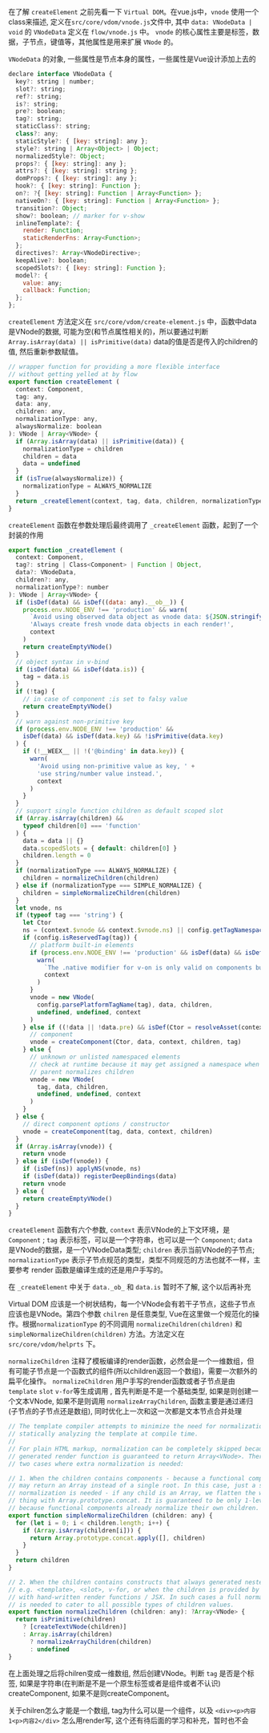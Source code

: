 在了解 `createElement` 之前先看一下 `Virtual DOM`。在vue.js中，`vnode` 使用一个class来描述, 定义在`src/core/vdom/vnode.js`文件中, 其中 `data: VNodeData | void` 的 `VNodeData` 定义在 `flow/vnode.js` 中。 `vnode` 的核心属性主要是标签，数据，子节点，键值等，其他属性是用来扩展 `VNode` 的。

`VNodeData` 的对象, 一些属性是节点本身的属性，一些属性是Vue设计添加上去的
```javascript
declare interface VNodeData {
  key?: string | number;
  slot?: string;
  ref?: string;
  is?: string;
  pre?: boolean;
  tag?: string;
  staticClass?: string;
  class?: any;
  staticStyle?: { [key: string]: any };
  style?: string | Array<Object> | Object;
  normalizedStyle?: Object;
  props?: { [key: string]: any };
  attrs?: { [key: string]: string };
  domProps?: { [key: string]: any };
  hook?: { [key: string]: Function };
  on?: ?{ [key: string]: Function | Array<Function> };
  nativeOn?: { [key: string]: Function | Array<Function> };
  transition?: Object;
  show?: boolean; // marker for v-show
  inlineTemplate?: {
    render: Function;
    staticRenderFns: Array<Function>;
  };
  directives?: Array<VNodeDirective>;
  keepAlive?: boolean;
  scopedSlots?: { [key: string]: Function };
  model?: {
    value: any;
    callback: Function;
  };
};
```

`createElement` 方法定义在 `src/core/vdom/create-element.js` 中，函数中data是VNode的数据, 可能为空(和节点属性相关的)，所以要通过判断 `Array.isArray(data) || isPrimitive(data)` data的值是否是传入的children的值, 然后重新参数赋值。
```javascript
// wrapper function for providing a more flexible interface
// without getting yelled at by flow
export function createElement (
  context: Component,
  tag: any,
  data: any,
  children: any,
  normalizationType: any,
  alwaysNormalize: boolean
): VNode | Array<VNode> {
  if (Array.isArray(data) || isPrimitive(data)) {
    normalizationType = children
    children = data
    data = undefined
  }
  if (isTrue(alwaysNormalize)) {
    normalizationType = ALWAYS_NORMALIZE
  }
  return _createElement(context, tag, data, children, normalizationType)
}
```

`createElement` 函数在参数处理后最终调用了 `_createElement` 函数，起到了一个封装的作用
```javascript
export function _createElement (
  context: Component,
  tag?: string | Class<Component> | Function | Object,
  data?: VNodeData,
  children?: any,
  normalizationType?: number
): VNode | Array<VNode> {
  if (isDef(data) && isDef((data: any).__ob__)) {
    process.env.NODE_ENV !== 'production' && warn(
      `Avoid using observed data object as vnode data: ${JSON.stringify(data)}\n` +
      'Always create fresh vnode data objects in each render!',
      context
    )
    return createEmptyVNode()
  }
  // object syntax in v-bind
  if (isDef(data) && isDef(data.is)) {
    tag = data.is
  }
  if (!tag) {
    // in case of component :is set to falsy value
    return createEmptyVNode()
  }
  // warn against non-primitive key
  if (process.env.NODE_ENV !== 'production' &&
    isDef(data) && isDef(data.key) && !isPrimitive(data.key)
  ) {
    if (!__WEEX__ || !('@binding' in data.key)) {
      warn(
        'Avoid using non-primitive value as key, ' +
        'use string/number value instead.',
        context
      )
    }
  }
  // support single function children as default scoped slot
  if (Array.isArray(children) &&
    typeof children[0] === 'function'
  ) {
    data = data || {}
    data.scopedSlots = { default: children[0] }
    children.length = 0
  }
  if (normalizationType === ALWAYS_NORMALIZE) {
    children = normalizeChildren(children)
  } else if (normalizationType === SIMPLE_NORMALIZE) {
    children = simpleNormalizeChildren(children)
  }
  let vnode, ns
  if (typeof tag === 'string') {
    let Ctor
    ns = (context.$vnode && context.$vnode.ns) || config.getTagNamespace(tag)
    if (config.isReservedTag(tag)) {
      // platform built-in elements
      if (process.env.NODE_ENV !== 'production' && isDef(data) && isDef(data.nativeOn)) {
        warn(
          `The .native modifier for v-on is only valid on components but it was used on <${tag}>.`,
          context
        )
      }
      vnode = new VNode(
        config.parsePlatformTagName(tag), data, children,
        undefined, undefined, context
      )
    } else if ((!data || !data.pre) && isDef(Ctor = resolveAsset(context.$options, 'components', tag))) {
      // component
      vnode = createComponent(Ctor, data, context, children, tag)
    } else {
      // unknown or unlisted namespaced elements
      // check at runtime because it may get assigned a namespace when its
      // parent normalizes children
      vnode = new VNode(
        tag, data, children,
        undefined, undefined, context
      )
    }
  } else {
    // direct component options / constructor
    vnode = createComponent(tag, data, context, children)
  }
  if (Array.isArray(vnode)) {
    return vnode
  } else if (isDef(vnode)) {
    if (isDef(ns)) applyNS(vnode, ns)
    if (isDef(data)) registerDeepBindings(data)
    return vnode
  } else {
    return createEmptyVNode()
  }
}
```

`createElement` 函数有六个参数, `context` 表示VNode的上下文环境，是 `Component` ; `tag` 表示标签，可以是一个字符串，也可以是一个 `Component`; `data` 是VNode的数据，是一个VNodeData类型; `children` 表示当前VNode的子节点; `normalizationType` 表示子节点规范的类型，类型不同规范的方法也就不一样，主要参考 render 函数是编译生成的还是用户手写的。

在 `_createElement` 中关于 `data._ob_` 和 `data.is` 暂时不了解, 这个以后再补充

Virtual DOM 应该是一个树状结构，每一个VNode会有若干子节点，这些子节点应该也是VNode。第四个参数 `chilren` 是任意类型, Vue在这里做一个规范化的操作。根据`normalizationType` 的不同调用 `normalizeChildren(children)` 和 `simpleNormalizeChildren(children)` 方法。方法定义在 `src/core/vdom/helprts` 下。

`normalizeChildren` 注释了模板编译的render函数，必然会是一个一维数组，但有可能子节点是一个函数式的组件(所以children返回一个数组)，需要一次额外的扁平化操作。
`normalizeChildren` 用户手写的render函数或者子节点是由 `template` `slot` `v-for`等生成调用 , 首先判断是不是一个基础类型, 如果是则创建一个文本VNode, 如果不是则调用 `normalizeArrayChildren`, 函数主要是通过递归(子节点的子节点还是数组), 同时优化上一次和这一次都是文本节点合并处理

```javascript
// The template compiler attempts to minimize the need for normalization by
// statically analyzing the template at compile time.
//
// For plain HTML markup, normalization can be completely skipped because the
// generated render function is guaranteed to return Array<VNode>. There are
// two cases where extra normalization is needed:

// 1. When the children contains components - because a functional component
// may return an Array instead of a single root. In this case, just a simple
// normalization is needed - if any child is an Array, we flatten the whole
// thing with Array.prototype.concat. It is guaranteed to be only 1-level deep
// because functional components already normalize their own children.
export function simpleNormalizeChildren (children: any) {
  for (let i = 0; i < children.length; i++) {
    if (Array.isArray(children[i])) {
      return Array.prototype.concat.apply([], children)
    }
  }
  return children
}

// 2. When the children contains constructs that always generated nested Arrays,
// e.g. <template>, <slot>, v-for, or when the children is provided by user
// with hand-written render functions / JSX. In such cases a full normalization
// is needed to cater to all possible types of children values.
export function normalizeChildren (children: any): ?Array<VNode> {
  return isPrimitive(children)
    ? [createTextVNode(children)]
    : Array.isArray(children)
      ? normalizeArrayChildren(children)
      : undefined
}
```

在上面处理之后将chilren变成一维数组, 然后创建VNode。判断 `tag` 是否是个标签, 如果是字符串(在判断是不是一个原生标签或者是组件或者不认识) createComponent,  如果不是则createComponent。

关于chilren怎么才能是一个数组, tag为什么可以是一个组件，以及 `<div><p>内容1<p>内容2</div>` 怎么用render写, 这个还有待后面的学习和补充，暂时也不会